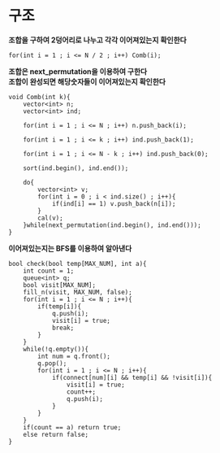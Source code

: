 # 구조   
   
**조합을 구하여 2덩어리로 나누고 각각 이어져있는지 확인한다**   
```
for(int i = 1 ; i <= N / 2 ; i++) Comb(i);
```
   
**조합은 next_permutation을 이용하여 구한다**   
**조합이 완성되면 해당숫자들이 이어져있는지 확인한다**   
```
void Comb(int k){
	vector<int> n;
	vector<int> ind;

	for(int i = 1 ; i <= N ; i++) n.push_back(i);

	for(int i = 1 ; i <= k ; i++) ind.push_back(1);

	for(int i = 1 ; i <= N - k ; i++) ind.push_back(0);

	sort(ind.begin(), ind.end());

	do{
		vector<int> v;
		for(int i = 0 ; i < ind.size() ; i++){
			if(ind[i] == 1) v.push_back(n[i]);
		}
		cal(v);
	}while(next_permutation(ind.begin(), ind.end()));
}
```
   
**이어져있는지는 BFS를 이용하여 알아낸다**   
```
bool check(bool temp[MAX_NUM], int a){
	int count = 1;
	queue<int> q;
	bool visit[MAX_NUM];
	fill_n(visit, MAX_NUM, false);
	for(int i = 1 ; i <= N ; i++){
		if(temp[i]){
			q.push(i);
			visit[i] = true;
			break;
		}
	}
	while(!q.empty()){
		int num = q.front();
		q.pop();
		for(int i = 1 ; i <= N ; i++){
			if(connect[num][i] && temp[i] && !visit[i]){
				visit[i] = true;
				count++;
				q.push(i);
			}
		}
	}
	if(count == a) return true;
	else return false;
}
```
